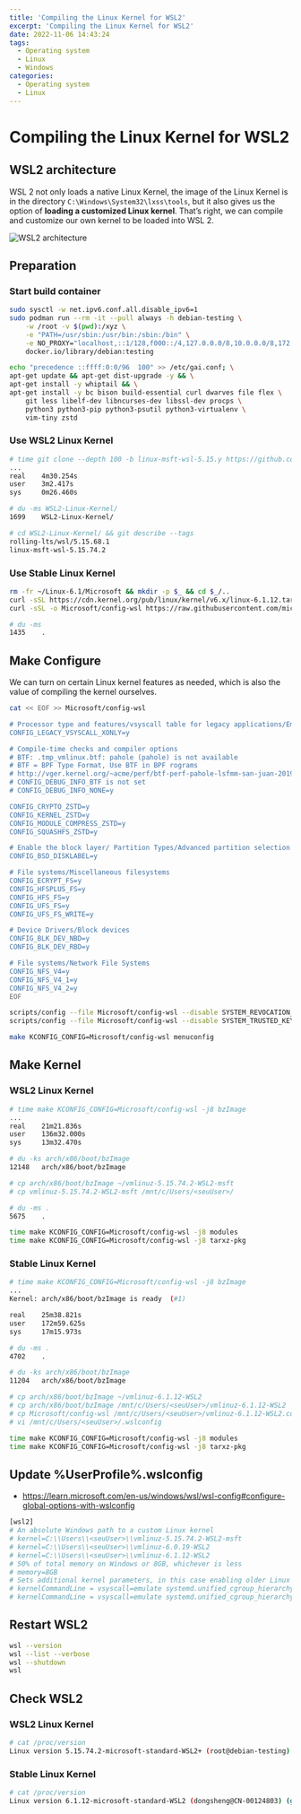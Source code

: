 ```yaml
---
title: 'Compiling the Linux Kernel for WSL2'
excerpt: 'Compiling the Linux Kernel for WSL2'
date: 2022-11-06 14:43:24
tags:
  - Operating system
  - Linux
  - Windows
categories:
  - Operating system
  - Linux
---
```


# Compiling the Linux Kernel for WSL2

## WSL2 architecture

WSL 2 not only loads a native Linux Kernel, the image of the Linux Kernel is in the directory `C:\Windows\System32\lxss\tools`, but it also gives us the option of **loading a customized Linux kernel**. That’s right, we can compile and customize our own kernel to be loaded into WSL 2.

![WSL2 architecture](wsl2-architecture.png)

## Preparation

### Start build container

```bash
sudo sysctl -w net.ipv6.conf.all.disable_ipv6=1
sudo podman run --rm -it --pull always -h debian-testing \
    -w /root -v $(pwd):/xyz \
    -e "PATH=/usr/sbin:/usr/bin:/sbin:/bin" \
    -e NO_PROXY="localhost,::1/128,f000::/4,127.0.0.0/8,10.0.0.0/8,172.16.0.0/12,192.168.0.0/16" \
    docker.io/library/debian:testing

echo "precedence ::ffff:0:0/96  100" >> /etc/gai.conf; \
apt-get update && apt-get dist-upgrade -y && \
apt-get install -y whiptail && \
apt-get install -y bc bison build-essential curl dwarves file flex \
    git less libelf-dev libncurses-dev libssl-dev procps \
    python3 python3-pip python3-psutil python3-virtualenv \
    vim-tiny zstd
```

### Use WSL2 Linux Kernel

```bash
# time git clone --depth 100 -b linux-msft-wsl-5.15.y https://github.com/microsoft/WSL2-Linux-Kernel.git
...
real    4m30.254s
user    3m2.417s
sys     0m26.460s

# du -ms WSL2-Linux-Kernel/
1699    WSL2-Linux-Kernel/

# cd WSL2-Linux-Kernel/ && git describe --tags
rolling-lts/wsl/5.15.68.1
linux-msft-wsl-5.15.74.2
```


### Use Stable Linux Kernel

```bash
rm -fr ~/Linux-6.1/Microsoft && mkdir -p $_ && cd $_/..
curl -sSL https://cdn.kernel.org/pub/linux/kernel/v6.x/linux-6.1.12.tar.xz | tar --strip-components=1 -xJ -f -
curl -sSL -o Microsoft/config-wsl https://raw.githubusercontent.com/microsoft/WSL2-Linux-Kernel/linux-msft-wsl-5.15.y/Microsoft/config-wsl

# du -ms
1435    .
```

## Make Configure

We can turn on certain Linux kernel features as needed, which is also the value of compiling the kernel ourselves.

```bash
cat << EOF >> Microsoft/config-wsl

# Processor type and features/vsyscall table for legacy applications/Emulate execution only
CONFIG_LEGACY_VSYSCALL_XONLY=y

# Compile-time checks and compiler options
# BTF: .tmp_vmlinux.btf: pahole (pahole) is not available
# BTF = BPF Type Format, Use BTF in BPF rograms
# http://vger.kernel.org/~acme/perf/btf-perf-pahole-lsfmm-san-juan-2019/
# CONFIG_DEBUG_INFO_BTF is not set
# CONFIG_DEBUG_INFO_NONE=y

CONFIG_CRYPTO_ZSTD=y
CONFIG_KERNEL_ZSTD=y
CONFIG_MODULE_COMPRESS_ZSTD=y
CONFIG_SQUASHFS_ZSTD=y

# Enable the block layer/ Partition Types/Advanced partition selection
CONFIG_BSD_DISKLABEL=y

# File systems/Miscellaneous filesystems
CONFIG_ECRYPT_FS=y
CONFIG_HFSPLUS_FS=y
CONFIG_HFS_FS=y
CONFIG_UFS_FS=y
CONFIG_UFS_FS_WRITE=y

# Device Drivers/Block devices
CONFIG_BLK_DEV_NBD=y
CONFIG_BLK_DEV_RBD=y

# File systems/Network File Systems
CONFIG_NFS_V4=y
CONFIG_NFS_V4_1=y
CONFIG_NFS_V4_2=y
EOF
```

```bash
scripts/config --file Microsoft/config-wsl --disable SYSTEM_REVOCATION_KEYS
scripts/config --file Microsoft/config-wsl --disable SYSTEM_TRUSTED_KEYS

make KCONFIG_CONFIG=Microsoft/config-wsl menuconfig
```

## Make Kernel

### WSL2 Linux Kernel

```bash
# time make KCONFIG_CONFIG=Microsoft/config-wsl -j8 bzImage
...
real    21m21.836s
user    136m32.000s
sys     13m32.470s

# du -ks arch/x86/boot/bzImage
12148   arch/x86/boot/bzImage

# cp arch/x86/boot/bzImage ~/vmlinuz-5.15.74.2-WSL2-msft
# cp vmlinuz-5.15.74.2-WSL2-msft /mnt/c/Users/<seuUser>/

# du -ms .
5675    .

time make KCONFIG_CONFIG=Microsoft/config-wsl -j8 modules
time make KCONFIG_CONFIG=Microsoft/config-wsl -j8 tarxz-pkg
```

### Stable Linux Kernel

```bash
# time make KCONFIG_CONFIG=Microsoft/config-wsl -j8 bzImage
...
Kernel: arch/x86/boot/bzImage is ready  (#1)

real    25m38.821s
user    172m59.625s
sys     17m15.973s

# du -ms .
4702    .

# du -ks arch/x86/boot/bzImage
11204   arch/x86/boot/bzImage

# cp arch/x86/boot/bzImage ~/vmlinuz-6.1.12-WSL2
# cp arch/x86/boot/bzImage /mnt/c/Users/<seuUser>/vmlinuz-6.1.12-WSL2
# cp Microsoft/config-wsl /mnt/c/Users/<seuUser>/vmlinuz-6.1.12-WSL2.config
# vi /mnt/c/Users/<seuUser>/.wslconfig

time make KCONFIG_CONFIG=Microsoft/config-wsl -j8 modules
time make KCONFIG_CONFIG=Microsoft/config-wsl -j8 tarxz-pkg
```

## Update %UserProfile%\.wslconfig

+ https://learn.microsoft.com/en-us/windows/wsl/wsl-config#configure-global-options-with-wslconfig

```bash
[wsl2]
# An absolute Windows path to a custom Linux kernel
# kernel=C:\\Users\\<seuUser>\\vmlinuz-5.15.74.2-WSL2-msft
# kernel=C:\\Users\\<seuUser>\\vmlinuz-6.0.19-WSL2
# kernel=C:\\Users\\<seuUser>\\vmlinuz-6.1.12-WSL2
# 50% of total memory on Windows or 8GB, whichever is less
# memory=8GB
# Sets additional kernel parameters, in this case enabling older Linux base images such as Centos 6
# kernelCommandLine = vsyscall=emulate systemd.unified_cgroup_hierarchy=1 cgroup_no_v1=all
# kernelCommandLine = vsyscall=emulate systemd.unified_cgroup_hierarchy=1 cgroup_no_v1=named
```

## Restart WSL2

```bash
wsl --version
wsl --list --verbose
wsl --shutdown
wsl
```

## Check WSL2

### WSL2 Linux Kernel

```bash
# cat /proc/version
Linux version 5.15.74.2-microsoft-standard-WSL2+ (root@debian-testing) (gcc (Debian 12.2.0-3) 12.2.0, GNU ld (GNU Binutils for Debian) 2.39) #1 SMP Sat Nov 5 13:19:06 UTC 2022
```

### Stable Linux Kernel

```bash
# cat /proc/version
Linux version 6.1.12-microsoft-standard-WSL2 (dongsheng@CN-00124803) (gcc (SUSE Linux) 12.2.1 20220830 [revision e927d1cf141f221c5a32574bde0913307e140984], GNU ld (GNU Binutils; SUSE Linux Enterprise 15) 2.39.0.20220810-150100.7.40) #1 SMP PREEMPT_DYNAMIC Wed Feb 15 11:20:14 CST 2023
```
